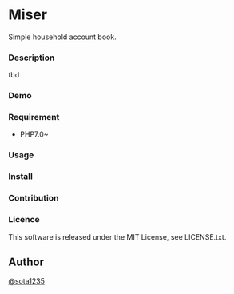 Miser
====

Simple household account book.

### Description

tbd

### Demo

### Requirement

- PHP7.0~

### Usage

### Install

### Contribution

### Licence

This software is released under the MIT License, see LICENSE.txt.

## Author

[@sota1235](https://github.com/sota1235)
